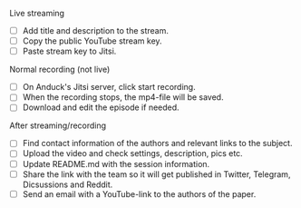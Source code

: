 Live streaming
- [ ] Add title and description to the stream.
- [ ] Copy the public YouTube stream key.
- [ ] Paste stream key to Jitsi.

Normal recording (not live)
- [ ] On Anduck's Jitsi server, click start recording.
- [ ] When the recording stops, the mp4-file will be saved.
- [ ] Download and edit the episode if needed.

After streaming/recording
- [ ] Find contact information of the authors and relevant links to the subject.
- [ ] Upload the video and check settings, description, pics etc.
- [ ] Update README.md with the session information.
- [ ] Share the link with the team so it will get published in Twitter, Telegram, Dicsussions and Reddit.
- [ ] Send an email with a YouTube-link to the authors of the paper.
